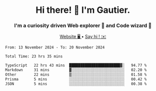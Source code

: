 <h1 align="center">Hi there! 👋 I'm Gautier.</h1>
<h3 align="center">I'm a curiosity driven Web explorer 🚀 and Code wizard 🧙</h3>

<p align="center">
  <a href="https://xisabla.github.io/">Website 🖥️ </a> •
  <a href="mailto:xisabla.dev@gmail.com">Say hi ! ✉️</a>
</p>

<!--START_SECTION:waka-->

```txt
From: 13 November 2024 - To: 20 November 2024

Total Time: 23 hrs 35 mins

TypeScript   22 hrs 43 mins  ███████████████████████▓░   94.77 %
Markdown     31 mins         ▓░░░░░░░░░░░░░░░░░░░░░░░░   02.20 %
Other        22 mins         ▒░░░░░░░░░░░░░░░░░░░░░░░░   01.58 %
Prisma       5 mins          ░░░░░░░░░░░░░░░░░░░░░░░░░   00.42 %
JSON         5 mins          ░░░░░░░░░░░░░░░░░░░░░░░░░   00.38 %
```

<!--END_SECTION:waka-->
